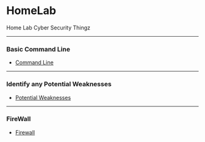 # HomeLab
Home Lab Cyber Security Thingz

---

### Basic Command Line
- [Command Line](./CommandLine/README.md)

--- 

### Identify any Potential Weaknesses
- [Potential Weaknesses](./PotentialWeaknessId/README.md)
---

### FireWall
- [Firewall](./Firewall/README.md)